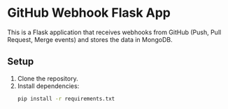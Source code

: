 # GitHub Webhook Flask App

This is a Flask application that receives webhooks from GitHub (Push, Pull Request, Merge events) and stores the data in MongoDB. 

## Setup

1. Clone the repository.
2. Install dependencies:
   ```bash
   pip install -r requirements.txt
